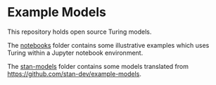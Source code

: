 # Example Models

This repository holds open source Turing models.

The [notebooks](../notebooks/) folder contains some illustrative examples which uses Turing within a Jupyter notebook environment. 

The [stan-models](stan-models/) folder contains some models translated from https://github.com/stan-dev/example-models.
